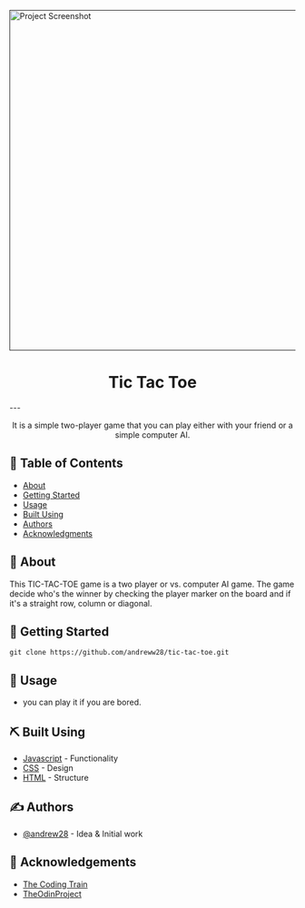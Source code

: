 <p align="left">
  <a href="" rel="noopener">
 <img width=1020 height=600px src="https://i.postimg.cc/VkpDw0kZ/Screenshot-35.png" alt="Project Screenshot"></a>
</p>

<h1 align="center">Tic Tac Toe</h1>
---

<p align="center">It is a simple two-player game that you can play either with your friend or a simple computer AI.
    <br> 
</p>

## 📝 Table of Contents
- [About](#about)
- [Getting Started](#getting_started)
- [Usage](#usage)
- [Built Using](#built_using)
- [Authors](#authors)
- [Acknowledgments](#acknowledgement)

## 🧐 About <a name = "about"></a>
This TIC-TAC-TOE game is a two player or vs. computer AI game. The game decide who's the winner by checking the player marker on the board and if it's a straight row, column or diagonal. 

## 🏁 Getting Started <a name = "getting_started"></a>
```
git clone https://github.com/andreww28/tic-tac-toe.git
```

## 🎈 Usage <a name="usage"></a>
- you can play it if you are bored.

## ⛏️ Built Using <a name = "built_using"></a>
- [Javascript](https://www.javascript.com/) - Functionality
- [CSS](https://css.com/) - Design
- [HTML](https://html.org/) - Structure

## ✍️ Authors <a name = "authors"></a>
- [@andrew28](https://github.com/andreww28) - Idea & Initial work

## 🎉 Acknowledgements <a name = "acknowledgement"></a>
- [The Coding Train](https://www.google.com/url?sa=t&rct=j&q=&esrc=s&source=web&cd=&cad=rja&uact=8&ved=2ahUKEwi95sWt1MjyAhWqL6YKHYMQAxEQyCkwAHoECAQQAw&url=https%3A%2F%2Fwww.youtube.com%2Fwatch%3Fv%3DtrKjYdBASyQ&usg=AOvVaw10RfiNc-NuKYBunPUdbiGq)
- [TheOdinProject](https://www.theodinproject.com/paths/)
